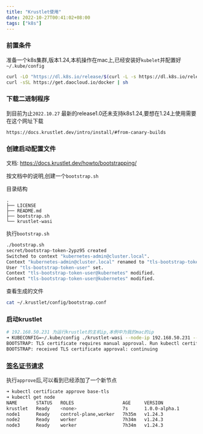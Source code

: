 ```yaml
---
title: "Krustlet使用"
date: 2022-10-27T00:41:02+08:00
tags: ["k8s"]
---
```


### 前置条件

准备一个k8s集群,版本1.24,本机操作在mac上,已经安装好`kubelet`并配置好`~/.kube/config`

```bash
curl -LO "https://dl.k8s.io/release/$(curl -L -s https://dl.k8s.io/release/stable.txt)/bin/linux/amd64/kubectl"
curl -sSL https://get.daocloud.io/docker | sh
```



### 下载二进制程序

到目前为止`2022.10.27` 最新的release1.0还未支持k8s1.24,要想在1.24上使用需要在这个网址下载

```
https://docs.krustlet.dev/intro/install/#from-canary-builds
```

###  创建启动配置文件

文档: https://docs.krustlet.dev/howto/bootstrapping/

按文档中的说明,创建一个`bootstrap.sh`

目录结构

```
.
├── LICENSE
├── README.md
├── bootstrap.sh
└── krustlet-wasi
```

执行`bootstrap.sh`

```bash
./bootstrap.sh 
secret/bootstrap-token-2ypz95 created
Switched to context "kubernetes-admin@cluster.local".
Context "kubernetes-admin@cluster.local" renamed to "tls-bootstrap-token-user@kubernetes".
User "tls-bootstrap-token-user" set.
Context "tls-bootstrap-token-user@kubernetes" modified.
Context "tls-bootstrap-token-user@kubernetes" modified.
```

查看生成的文件

```bash
cat ~/.krustlet/config/bootstrap.conf
```

### 启动krustlet

```bash
# 192.168.50.231 为运行krustlet的主机ip,本例中为我的mac的ip
➜ KUBECONFIG=~/.kube/config ./krustlet-wasi --node-ip 192.168.50.231 --node-name=krustlet --bootstrap-file=~/.krustlet/config/bootstrap.conf 
BOOTSTRAP: TLS certificate requires manual approval. Run kubectl certificate approve base-tls
BOOTSTRAP: received TLS certificate approval: continuing
```

### [签名证书请求](https://kubernetes.io/zh/docs/reference/access-authn-authz/certificate-signing-requests/)

执行`approve`后,可以看到已经添加了一个新节点

```bash
➜ kubectl certificate approve base-tls
➜ kubectl get node
NAME       STATUS   ROLES                  AGE     VERSION
krustlet   Ready    <none>                 7s      1.0.0-alpha.1
node1      Ready    control-plane,worker   7h35m   v1.24.3
node2      Ready    worker                 7h34m   v1.24.3
node3      Ready    worker                 7h34m   v1.24.3
```

